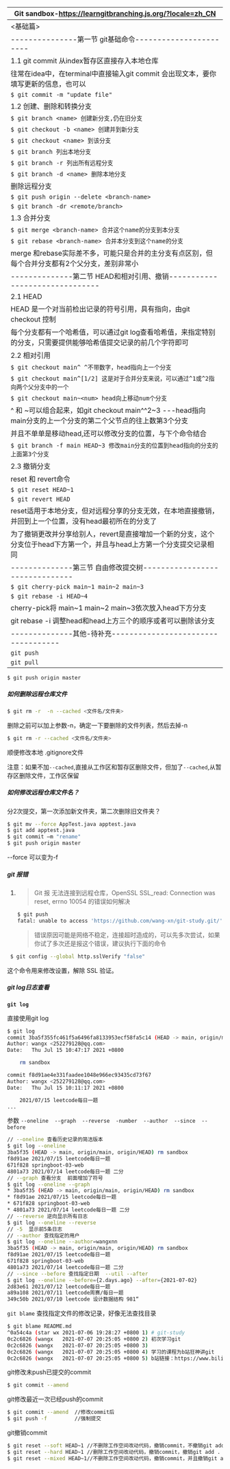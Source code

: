  

| Git sandbox-https://learngitbranching.js.org/?locale=zh_CN   |
| ------------------------------------------------------------ |
| <基础篇>                                                     |
| ---------------第一节 git基础命令-----------------------     |
| 1.1 git commit 从index暂存区直接存入本地仓库                 |
| 往常在idea中，在terminal中直接输入git commit 会出现文本，要你填写更新的信息，也可以 |
| `$ git commit -m "update file"`                              |
| 1.2 创建、删除和转换分支                                     |
| `$ git branch <name> 创建新分支,仍在旧分支`                  |
| `$ git checkout -b <name> 创建并到新分支`                    |
| `$ git checkout <name> 到该分支`                             |
| `$ git branch 列出本地分支`                                  |
| `$ git branch -r 列出所有远程分支`                           |
| `$ git branch -d <name> 删除本地分支`                        |
| 删除远程分支                                                 |
| `$ git push origin --delete <branch-name>`                   |
| `$ git branch -dr <remote/branch>`                           |
| 1.3 合并分支                                                 |
| `$ git merge <branch-name> 合并这个name的分支到本分支`       |
| `$ git rebase <branch-name> 合并本分支到这个name的分支`      |
| merge 和rebase实际差不多，可能只是合并的主分支有点区别，但每个合并分支都有2个父分支，差别非常小 |
| --------------第二节 HEAD和相对引用、撤销------------------------------- |
| 2.1 HEAD                                                     |
| HEAD 是一个对当前检出记录的符号引用，具有指向，由git checkout <name>控制 |
| 每个分支都有一个哈希值，可以通过git log查看哈希值，来指定特别的分支，只需要提供能够哈希值提交记录的前几个字符即可 |
| 2.2 相对引用                                                 |
| `$ git checkout main^ ^不带数字，head指向上一个分支`         |
| `$ git checkout main^[1/2] 这是对于合并分支来说，可以通过^1或^2指向两个父分支中的一个` |
| `$ git checkout main~<num> head向上移动num个分支`            |
| ^ 和 ~可以组合起来，如git checkout main^^2~3 ---head指向main分支的上一个分支的第二个父节点的往上数第3个分支 |
| 并且不单单是移动head,还可以修改分支的位置，与下个命令结合    |
| `$ git branch -f main HEAD~3 修改main分支的位置到head指向的分支的上面第3个分支` |
| 2.3 撤销分支                                                 |
| reset 和 revert命令                                          |
| `$ git reset HEAD~1`                                         |
| `$ git revert HEAD`                                          |
| reset适用于本地分支，但对远程分享的分支无效，在本地直接撤销，并回到上一个位置，没有head最初所在的分支了 |
| 为了撤销更改并分享给别人，revert是直接增加一个新的分支，这个分支位于head下方第一个，并且与head上方第一个分支提交记录相同 |
| --------------第三节 自由修改提交树------------------------------- |
| `$ git cherry-pick main~1 main~2 main~3`                     |
| `$ git rebase -i HEAD~4`                                     |
| cherry-pick将 main~1 main~2 main~3依次放入head下方分支       |
| git rebase -i 调整head和head上方三个的顺序或者可以删除该分支 |
| --------------其他-待补充----------------------------------- |
| `git push`                                                   |
| `git pull`                                                   |

```bash
$ git push origin master
```

##### **如何删除远程仓库文件**

```bash
$ git rm -r  -n --cached <文件名/文件夹>
```

删除之前可以加上参数-n，确定一下要删除的文件列表，然后去掉-n

```bash
$ git rm -r --cached <文件名/文件夹>
```

顺便修改本地 .gitignore文件

注意：如果不加`--cached`,直接从工作区和暂存区删除文件，但加了`--cached`,从暂存区删除文件，工作区保留

##### 如何修改远程仓库文件名？

分2次提交，第一次添加新文件夹，第二次删除旧文件夹？

```bash
$ git mv --force AppTest.java apptest.java
$ git add apptest.java
$ git commit –m "rename"
$ git push origin master
```

--force 可以变为-f

##### **git 报错**

1. > Git 报 无法连接到远程仓库，OpenSSL SSL_read: Connection was reset, errno 10054 的错误如何解决

   ```bash
   $ git push
   fatal: unable to access 'https://github.com/wang-xn/git-study.git/': OpenSSL SSL_read: Connection was reset, errno 10054
   ```

   > 错误原因可能是网络不稳定，连接超时造成的，可以先多次尝试，如果你试了多次还是报这个错误，建议执行下面的命令 

```bash
 $ git config --global http.sslVerify "false"
```

这个命令用来修改设置，解除 SSL 验证。

##### git log日志查看

**`git log`**

直接使用git log

```bash
$ git log
commit 3ba5f355fc461f5a6496fa8133953ecf58fa5c14 (HEAD -> main, origin/main, origin/HEAD)
Author: wangx <252279128@qq.com>
Date:   Thu Jul 15 10:47:17 2021 +0800

    rm sandbox

commit f8d91ae4e331faadee1048e966ec93435cd73f67
Author: wangx <252279128@qq.com>
Date:   Thu Jul 15 10:11:17 2021 +0800

    2021/07/15 leetcode每日一题
...
```

参数 `--oneline  --graph  --reverse  -number  --author  --since  --before`

```bash
// --oneline 查看历史记录的简洁版本
$ git log --oneline
3ba5f35 (HEAD -> main, origin/main, origin/HEAD) rm sandbox
f8d91ae 2021/07/15 leetcode每日一题
671f828 springboot-03-web
4801a73 2021/07/14 leetcode每日一题 二分
// --graph 查看分支  前面增加了符号
$ git log --oneline --graph
* 3ba5f35 (HEAD -> main, origin/main, origin/HEAD) rm sandbox
* f8d91ae 2021/07/15 leetcode每日一题
* 671f828 springboot-03-web
* 4801a73 2021/07/14 leetcode每日一题 二分
// --reverse 逆向显示所有日志
$ git log --oneline --reverse
// -5  显示前5条日志
// --author 查找指定的用户
$ git log --oneline --author=wangxnn
3ba5f35 (HEAD -> main, origin/main, origin/HEAD) rm sandbox
f8d91ae 2021/07/15 leetcode每日一题
671f828 springboot-03-web
4801a73 2021/07/14 leetcode每日一题 二分
// --since --before 查找指定日期  --util --after
$ git log --oneline --before={2.days.ago} --after={2021-07-02}
2d83e61 2021/07/12 leetcode每日一题
a89a108 2021/07/11 leetcode周赛/每日一题
349c50b 2021/07/10 leetcode 设计数据结构 981“
```

`git blame` 查找指定文件的修改记录，好像无法查找目录

```bash
$ git blame README.md
^0a54c4a (star wx 2021-07-06 19:28:27 +0800 1) # git-study
0c2c6826 (wangx   2021-07-07 20:25:05 +0800 2) 初次学习git
0c2c6826 (wangx   2021-07-07 20:25:05 +0800 3)
0c2c6826 (wangx   2021-07-07 20:25:05 +0800 4) 学习的课程为b站狂神讲git
0c2c6826 (wangx   2021-07-07 20:25:05 +0800 5) b站链接：https://www.bilibili.com/video/BV1FE411P7B3?from=search&seid=10353468027444860746

```



git修改未push已提交的commit

```bash
$ git commit --amend
```

git修改最近一次已经push的commit

```bash 
$ git commit --amend  //修改commit后
$ git push -f         //强制提交
```

git撤销commit

```bash
$ git reset --soft HEAD~1 //不删除工作空间改动代码，撤销commit，不撤销git add . 
$ git reset --hard HEAD~1 //删除工作空间改动代码，撤销commit，撤销git add . 
$ git reset --mixed HEAD~1//不删除工作空间改动代码，撤销commit，并且撤销git add . 操作,不加mixed一样，这是默认选项
```

